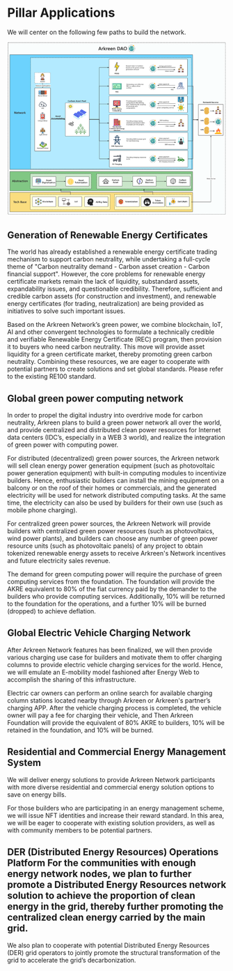 # Pillar Applications

We will center on the following few paths to build the network.

****![](<.gitbook/assets/image (1).png>)****

## Generation of Renewable Energy Certificates
The world has already established a renewable energy certificate trading mechanism to support carbon neutrality, while undertaking a full-cycle theme of "Carbon neutrality demand - Carbon asset creation - Carbon financial support". However, the core problems for renewable energy certificate markets remain the lack of liquidity, substandard assets, expandability issues, and questionable credibility. Therefore, sufficient and credible carbon assets (for construction and investment), and renewable energy certificates (for trading, neutralization) are being provided as initiatives to solve such important issues.

Based on the Arkreen Network’s green power, we combine blockchain, IoT, AI and other convergent technologies to formulate a technically credible and verifiable Renewable Energy Certificate (REC) program, then provision it to buyers who need carbon neutrality. This move will provide asset liquidity for a green certificate market, thereby promoting green carbon neutrality. Combining these resources, we are eager to cooperate with potential partners to create solutions and set global standards. Please refer to the existing RE100 standard.

## Global green power computing network
In order to propel the digital industry into overdrive mode for carbon neutrality, Arkreen plans to build a green power network all over the world, and provide centralized and distributed clean power resources for Internet data centers (IDC’s, especially in a WEB 3 world), and realize the integration of green power with computing power.

For distributed (decentralized) green power sources, the Arkreen network will sell clean energy power generation equipment (such as photovoltaic power generation equipment) with built-in computing modules to incentivize builders. Hence, enthusiastic builders can install the mining equipment on a balcony or on the roof of their homes or commercials, and the generated electricity will be used for network distributed computing tasks. At the same time, the electricity can also be used by builders for their own use (such as mobile phone charging).

For centralized green power sources, the Arkreen Network will provide builders with centralized green power resources (such as photovoltaics, wind power plants), and builders can choose any number of green power resource units (such as photovoltaic panels) of any project to obtain tokenized renewable energy assets to receive Arkreen's Network incentives and future electricity sales revenue.

The demand for green computing power will require the purchase of green computing services from the foundation. The foundation will provide the AKRE equivalent to 80% of the fiat currency paid by the demander to the builders who provide computing services. Additionally, 10% will be returned to the foundation for the operations, and a further 10% will be burned (dropped) to achieve deflation.

## Global Electric Vehicle Charging Network
After Arkreen Network features has been finalized, we will then provide various charging use case for builders and motivate them to offer charging columns to provide electric vehicle charging services for the world. Hence, we will emulate an E-mobility model fashioned after Energy Web to accomplish the sharing of this infrastructure.

Electric car owners can perform an online search for available charging column stations located nearby through Arkreen or Arkreen's partner’s charging APP. After the vehicle charging process is completed, the vehicle owner will pay a fee for charging their vehicle, and Then Arkreen Foundation will provide the equivalent of 80% AKRE to builders, 10% will be retained in the foundation, and 10% will be burned.

## Residential and Commercial Energy Management System
We will deliver energy solutions to provide Arkreen Network participants with more diverse residential and commercial energy solution options to save on energy bills.

For those builders who are participating in an energy management scheme, we will issue NFT identities and increase their reward standard. In this area, we will be eager to cooperate with existing solution providers, as well as with community members to be potential partners.

## DER (Distributed Energy Resources) Operations Platform For the communities with enough energy network nodes, we plan to further promote a Distributed Energy Resources network solution to achieve the proportion of clean energy in the grid, thereby further promoting the centralized clean energy carried by the main grid.

We also plan to cooperate with potential Distributed Energy Resources (DER) grid operators to jointly promote the structural transformation of the grid to accelerate the grid’s decarbonization.
